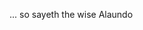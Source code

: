 ... so sayeth the wise Alaundo

<!---
MaxBensimon/MaxBensimon is a ✨ special ✨ repository because its `README.md` (this file) appears on your GitHub profile.
You can click the Preview link to take a look at your changes.
--->
